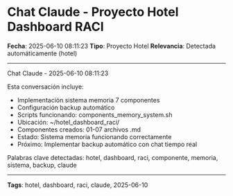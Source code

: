 # Chat Claude - Proyecto Hotel Dashboard RACI
**Fecha**: 2025-06-10 08:11:23
**Tipo**: Proyecto Hotel
**Relevancia**: Detectada automáticamente (hotel)

---

Chat Claude - 2025-06-10 08:11:23

Esta conversación incluye:
- Implementación sistema memoria 7 componentes
- Configuración backup automático
- Scripts funcionando: components_memory_system.sh
- Ubicación: ~/hotel_dashboard_raci/
- Componentes creados: 01-07 archivos .md
- Estado: Sistema memoria funcionando correctamente
- Próximo: Implementar backup automático con chat tiempo real

Palabras clave detectadas: hotel, dashboard, raci, componente, memoria, sistema, backup, claude

---

**Tags**: hotel, dashboard, raci, claude, 2025-06-10
